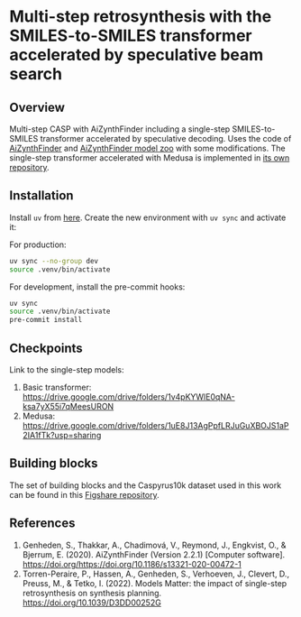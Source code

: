 # Multi-step retrosynthesis with the SMILES-to-SMILES transformer accelerated by speculative beam search

## Overview
Multi-step CASP with AiZynthFinder including a single-step SMILES-to-SMILES transformer accelerated by speculative decoding.
Uses the code of [AiZynthFinder](https://github.com/MolecularAI/aizynthfinder) and [AiZynthFinder model zoo](https://github.com/PTorrenPeraire/modelsmatter_modelzoo) with some modifications.
The single-step transformer accelerated with Medusa is implemented in [its own repository](https://github.com/Academich/SMILES-to-SMILES-transformer).

## Installation
Install `uv` from [here](https://docs.astral.sh/uv/getting-started/installation/).
Create the new environment with `uv sync` and activate it:

For production:
```bash
uv sync --no-group dev
source .venv/bin/activate
```

For development, install the pre-commit hooks:
```bash
uv sync
source .venv/bin/activate
pre-commit install
```

## Checkpoints
Link to the single-step models:
1. Basic transformer: https://drive.google.com/drive/folders/1v4pKYWlE0qNA-ksa7yX55i7qMeesURON
2. Medusa: https://drive.google.com/drive/folders/1uE8J13AgPpfLRJuGuXBOJS1aP2IA1fTk?usp=sharing

## Building blocks
The set of building blocks and the Caspyrus10k dataset used in this work can be found in this [Figshare repository](https://figshare.com/s/2eab4132b322229c1efc).

## References
1. Genheden, S., Thakkar, A., Chadimová, V., Reymond, J., Engkvist, O., & Bjerrum, E. (2020). AiZynthFinder (Version 2.2.1) [Computer software]. https://doi.org/https://doi.org/10.1186/s13321-020-00472-1
2. Torren-Peraire, P., Hassen, A., Genheden, S., Verhoeven, J., Clevert, D., Preuss, M., & Tetko, I. (2022). Models Matter: the impact of single-step retrosynthesis on synthesis planning. https://doi.org/10.1039/D3DD00252G
